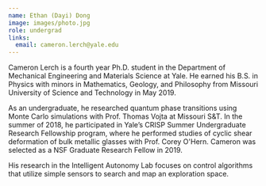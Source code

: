 ```yaml
---
name: Ethan (Dayi) Dong
image: images/photo.jpg
role: undergrad
links:
  email: cameron.lerch@yale.edu
---
```


Cameron Lerch is a fourth year Ph.D. student in the Department of Mechanical Engineering and Materials Science at Yale. He earned his B.S. in Physics with minors in Mathematics, Geology, and Philosophy from Missouri University of Science and Technology in May 2019.

As an undergraduate, he researched quantum phase transitions using Monte Carlo simulations with Prof. Thomas Vojta at Missouri S&T. In the summer of 2018, he participated in Yale’s CRISP Summer Undergraduate Research Fellowship program, where he performed studies of cyclic shear deformation of bulk metallic glasses with Prof. Corey O'Hern. Cameron was selected as a NSF Graduate Research Fellow in 2019.

His research in the Intelligent Autonomy Lab focuses on control algorithms that utilize simple sensors to search and map an exploration space.